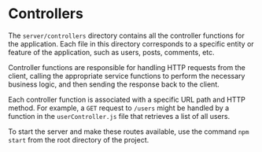 # Controllers

The `server/controllers` directory contains all the controller functions for the application. Each file in this directory corresponds to a specific entity or feature of the application, such as users, posts, comments, etc.  

Controller functions are responsible for handling HTTP requests from the client, calling the appropriate service functions to perform the necessary business logic, and then sending the response back to the client.  

Each controller function is associated with a specific URL path and HTTP method. For example, a `GET` request to `/users` might be handled by a function in the `userController.js` file that retrieves a list of all users.  

To start the server and make these routes available, use the command `npm start` from the root directory of the project.  